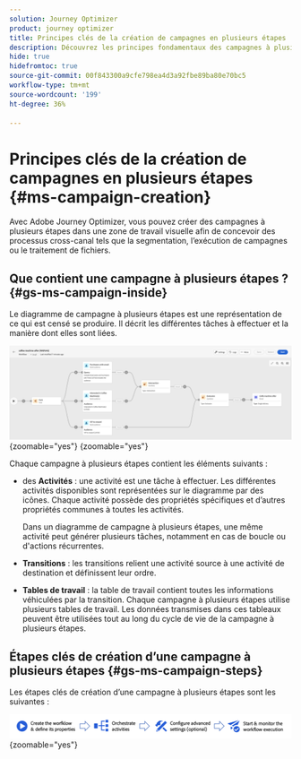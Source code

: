 ```yaml
---
solution: Journey Optimizer
product: journey optimizer
title: Principes clés de la création de campagnes en plusieurs étapes
description: Découvrez les principes fondamentaux des campagnes à plusieurs étapes avec Adobe Journey Optimizer
hide: true
hidefromtoc: true
source-git-commit: 00f843300a9cfe798ea4d3a92fbe89ba80e70bc5
workflow-type: tm+mt
source-wordcount: '199'
ht-degree: 36%

---
```



# Principes clés de la création de campagnes en plusieurs étapes {#ms-campaign-creation}

Avec Adobe Journey Optimizer, vous pouvez créer des campagnes à plusieurs étapes dans une zone de travail visuelle afin de concevoir des processus cross-canal tels que la segmentation, l’exécution de campagnes ou le traitement de fichiers.

## Que contient une campagne à plusieurs étapes ? {#gs-ms-campaign-inside}

Le diagramme de campagne à plusieurs étapes est une représentation de ce qui est censé se produire. Il décrit les différentes tâches à effectuer et la manière dont elles sont liées.

![](assets/workflow-example.png){zoomable="yes"} {zoomable="yes"}

Chaque campagne à plusieurs étapes contient les éléments suivants :

* des **Activités** : une activité est une tâche à effectuer. Les différentes activités disponibles sont représentées sur le diagramme par des icônes. Chaque activité possède des propriétés spécifiques et d’autres propriétés communes à toutes les activités.

  Dans un diagramme de campagne à plusieurs étapes, une même activité peut générer plusieurs tâches, notamment en cas de boucle ou d&#39;actions récurrentes.

* **Transitions** : les transitions relient une activité source à une activité de destination et définissent leur ordre.

* **Tables de travail** : la table de travail contient toutes les informations véhiculées par la transition. Chaque campagne à plusieurs étapes utilise plusieurs tables de travail. Les données transmises dans ces tableaux peuvent être utilisées tout au long du cycle de vie de la campagne à plusieurs étapes.

## Étapes clés de création d’une campagne à plusieurs étapes {#gs-ms-campaign-steps}

Les étapes clés de création d’une campagne à plusieurs étapes sont les suivantes :

![](assets/workflow-creation-process.png){zoomable="yes"}

